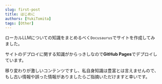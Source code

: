 ```yaml
---
slug: first-post
title: はじめに
authors: [YukiTomita]
tags: [Other]
---
```


ローカルLLMについての知識をまとめるべく`Docusaurus`でサイトを作成してみました。

サイトのデプロイに関する知識がからっきしなので**GitHub Pages**でデプロイしています。

移り変わりが激しいコンテンツですし、私自身知識は豊富とは言えませんので、もし古い情報や誤った情報がありましたらご指摘いただけますと幸いです。
